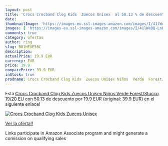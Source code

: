 ```yaml
---
layout: post
title: 'Crocs Crocband Clog Kids  Zuecos Unisex  al 50.13 % de descuento'
date: 
thumbnailImage: 'https://images-eu.ssl-images-amazon.com/images/I/41lWe0Q-LnL._SL200_.jpg'
images: [ 'https://images-eu.ssl-images-amazon.com/images/I/41lWe0Q-LnL._SL200_.jpg' ]
comments: true
category: ofertas
author: ring
slug: B01HEXE36C
description:
actualPrice: 19.9 EUR
currency: EUR
price: 19.9
comparePrice: 39.9 EUR
inStock: true
prodname: Crocs Crocband Clog Kids  Zuecos Unisex Niños  Verde  Forest/Stucco   19/20 EU
---
```


Está [Crocs Crocband Clog Kids  Zuecos Unisex Niños  Verde  Forest/Stucco   19/20 EU](https://www.amazon.es/dp/B01HEXE36C/?tag=tolees-21) con 50.13 de descuento por 19.9 EUR (original: 39.9 EUR) en el siguiente enlace!

[![Crocs Crocband Clog Kids  Zuecos Unisex ](https://images-eu.ssl-images-amazon.com/images/I/41lWe0Q-LnL._SL200_.jpg)](https://www.amazon.es/dp/B01HEXE36C/?tag=tolees-21)

[Ver la oferta!!](https://www.amazon.es/dp/B01HEXE36C/?tag=tolees-21)

Links participate in Amazon Associate program and might generate a comission on qualifying sales


